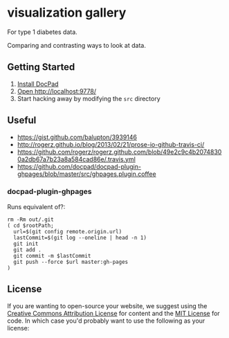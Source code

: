 # visualization gallery

For type 1 diabetes data.

Comparing and contrasting ways to look at data.

## Getting Started

1.  [Install DocPad](https://github.com/bevry/docpad)
1. [Open http://localhost:9778/](http://localhost:9778/)
1. Start hacking away by modifying the `src` directory

## Useful

* https://gist.github.com/balupton/3939146
* http://rogerz.github.io/blog/2013/02/21/prose-io-github-travis-ci/
* https://github.com/rogerz/rogerz.github.com/blob/49e2c9c4b20748300a2db67a7b23a8a584cad86e/.travis.yml
* https://github.com/docpad/docpad-plugin-ghpages/blob/master/src/ghpages.plugin.coffee

### docpad-plugin-ghpages

Runs equivalent of?:

```
rm -Rm out/.git
( cd $rootPath; 
  url=$(git config remote.origin.url)
  lastCommit=$(git log --oneline | head -n 1)
  git init
  git add .
  git commit -m $lastCommit
  git push --force $url master:gh-pages
)
```

## License

If you are wanting to open-source your website, we suggest using the
[Creative Commons Attribution
License](http://creativecommons.org/licenses/by/3.0/) for content and
the [MIT License](http://creativecommons.org/licenses/MIT/) for code.
In which case you'd probably want to use the following as your
license:


